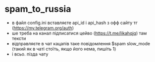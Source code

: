 # spam_to_russia

- в файл config.ini вставляєте api_id i api_hash з офф сайту тг (https://my.telegram.org/auth)
- ше треба на канал підписатися цейво (https://t.me/likahqjq) там тексти
- відправляєте в чат кацапів таке повідомлення $spam slow_mode (такий як в чаті стоїть, якщо його нема, пишіть 1)
- і всьо. пізда чату
